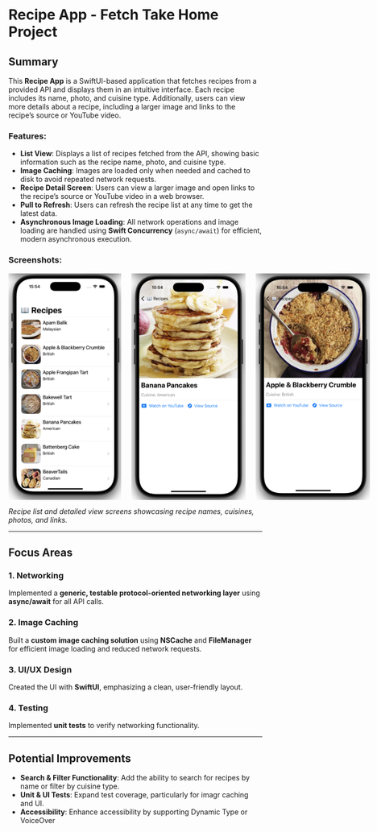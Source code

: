 # Recipe App - Fetch Take Home Project

## Summary

This **Recipe App** is a SwiftUI-based application that fetches recipes from a provided API and displays them in an intuitive interface. Each recipe includes its name, photo, and cuisine type. Additionally, users can view more details about a recipe, including a larger image and links to the recipe’s source or YouTube video.

### Features:
- **List View**: Displays a list of recipes fetched from the API, showing basic information such as the recipe name, photo, and cuisine type.
- **Image Caching**: Images are loaded only when needed and cached to disk to avoid repeated network requests.
- **Recipe Detail Screen**: Users can view a larger image and open links to the recipe’s source or YouTube video in a web browser.
- **Pull to Refresh**: Users can refresh the recipe list at any time to get the latest data.
- **Asynchronous Image Loading**: All network operations and image loading are handled using **Swift Concurrency** (`async/await`) for efficient, modern asynchronous execution.

### Screenshots:
<div style="display: flex; gap: 20px;">
  <img src="assets/home_screen.png" height="450" />
  <img src="assets/details_screen_1.png" height="450" />
  <img src="assets/details_screen_2.png" height="450" />
</div>

*Recipe list and detailed view screens showcasing recipe names, cuisines, photos, and links.*

---

## Focus Areas

### 1. Networking
Implemented a **generic, testable protocol-oriented networking layer** using **async/await** for all API calls.

### 2. Image Caching
Built a **custom image caching solution** using **NSCache** and **FileManager** for efficient image loading and reduced network requests.

### 3. UI/UX Design
Created the UI with **SwiftUI**, emphasizing a clean, user-friendly layout.

### 4. Testing
Implemented **unit tests** to verify networking functionality.

---

## Potential Improvements
- **Search & Filter Functionality**: Add the ability to search for recipes by name or filter by cuisine type.
- **Unit & UI Tests**: Expand test coverage, particularly for imagr caching and UI.
- **Accessibility**: Enhance accessibility by supporting Dynamic Type or VoiceOver

